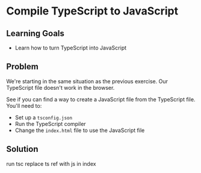 # Compile TypeScript to JavaScript

## Learning Goals

- Learn how to turn TypeScript into JavaScript

## Problem

We're starting in the same situation as the previous exercise. Our TypeScript file doesn't work in the browser.

See if you can find a way to create a JavaScript file from the TypeScript file. You'll need to:

- Set up a `tsconfig.json`
- Run the TypeScript compiler
- Change the `index.html` file to use the JavaScript file

## Solution

run tsc
replace ts ref with js in index
